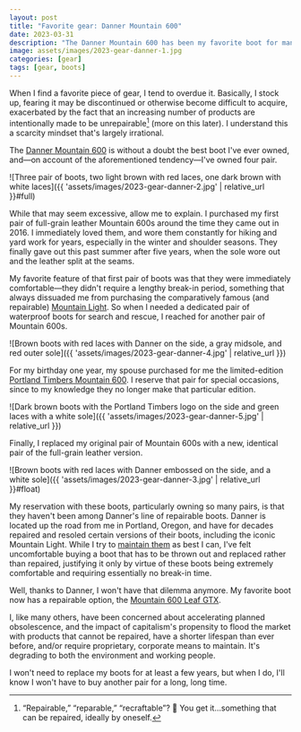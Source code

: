 ```yaml
---
layout: post
title: "Favorite gear: Danner Mountain 600"
date: 2023-03-31
description: "The Danner Mountain 600 has been my favorite boot for many years. Danner just made it even better, with a version that can be repaired."
image: assets/images/2023-gear-danner-1.jpg
categories: [gear]
tags: [gear, boots]
---
```


When I find a favorite piece of gear, I tend to overdue it. Basically, I stock up, fearing it may be discontinued or otherwise become difficult to acquire, exacerbated by the fact that an increasing number of products are intentionally made to be unrepairable[^1] (more on this later). I understand this a scarcity mindset that's largely irrational.

The [Danner Mountain 600](https://www.danner.com/productfamily/mountain-600/men:hike?sortId=product_family-asc&stock_status%5B%5D=1&stock_status%5B%5D=0) is without a doubt the best boot I've ever owned, and—on account of the aforementioned tendency—I've owned four pair.

![Three pair of boots, two light brown with red laces, one dark brown with white laces]({{ 'assets/images/2023-gear-danner-2.jpg' | relative_url }}#full)

While that may seem excessive, allow me to explain. I purchased my first pair of full-grain leather Mountain 600s around the time they came out in 2016. I immediately loved them, and wore them constantly for hiking and yard work for years, especially in the winter and shoulder seasons. They finally gave out this past summer after five years, when the sole wore out and the leather split at the seams.

My favorite feature of that first pair of boots was that they were immediately comfortable—they didn't require a lengthy break-in period, something that always dissuaded me from purchasing the comparatively famous (and repairable) [Mountain Light](https://www.danner.com/mtn-light.html). So when I needed a dedicated pair of waterproof boots for search and rescue, I reached for another pair of Mountain 600s.

![Brown boots with red laces with Danner on the side, a gray midsole, and red outer sole]({{ 'assets/images/2023-gear-danner-4.jpg' | relative_url }})

For my birthday one year, my spouse purchased for me the limited-edition [Portland Timbers Mountain 600](https://www.mlssoccer.com/news/portland-timbers-team-danner-produce-timbers-600-hiking-boot). I reserve that pair for special occasions, since to my knowledge they no longer make that particular edition.

![Dark brown boots with the Portland Timbers logo on the side and green laces with a white sole]({{ 'assets/images/2023-gear-danner-5.jpg' | relative_url }})

Finally, I replaced my original pair of Mountain 600s with a new, identical pair of the full-grain leather version.

![Brown boots with red laces with Danner embossed on the side, and a white sole]({{ 'assets/images/2023-gear-danner-3.jpg' | relative_url }}#float)

My reservation with these boots, particularly owning so many pairs, is that they haven't been among Danner's line of repairable boots. Danner is located up the road from me in Portland, Oregon, and have for decades repaired and resoled certain versions of their boots, including the iconic Mountain Light. While I try to [maintain them](https://www.danner.com/men/boot-care?sortId=position-asc&stock_status%5B%5D=1&stock_status%5B%5D=0) as best I can, I've felt uncomfortable buying a boot that has to be thrown out and replaced rather than repaired, justifying it only by virtue of these boots being extremely comfortable and requiring essentially no break-in time. 

Well, thanks to Danner, I won't have that dilemma anymore. My favorite boot now has a repairable option, the [Mountain 600 Leaf GTX]((https://www.danner.com/recraftable-boots?sortId=product-family&gender%5B%5D=5338&stock_status%5B%5D=1&stock_status%5B%5D=0)).

I, like many others, have been concerned about accelerating planned obsolescence, and the impact of capitalism's propensity to flood the market with products that cannot be repaired, have a shorter lifespan than ever before, and/or require proprietary, corporate means to maintain. It's degrading to both the environment and working people.

I won't need to replace my boots for at least a few years, but when I do, I'll know I won't have to buy another pair for a long, long time.

[^1]: “Repairable,” “reparable,” “recraftable”? 🤷 You get it...something that can be repaired, ideally by oneself.